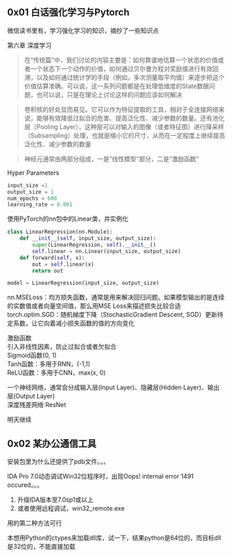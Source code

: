 
## 0x01 白话强化学习与Pytorch

微信读书里有，学习强化学习的知识，摘抄了一些知识点

第六章 深度学习  
> 在“传统篇”中，我们讨论的内容主要是：如何靠谱地估算一个状态的价值或者一个状态下一个动作的价值，如何通过贝尔曼方程对奖励值进行有效回溯，以及如何通过统计学的手段（例如，多次测量取平均值）来逐步把这个价值估算准确。可以说，这一系列问题都是在处理低维度的State数据问题，也可以说，只是在理论上讨论这样的问题应该如何解决

> 卷积核的好处显而易见。它可以作为特征提取的工具，相对于全连接网络来说，能够有效降低过拟合的危害、提高泛化性、减少参数的数量。还有池化层（Pooling Layer），这种层可以对输入的图像（或者特征图）进行降采样（Subsampling）处理，也就是缩小它的尺寸，从而在一定程度上继续提高泛化性、减少参数的数量

> 神经元通常由两部分组成，一是“线性模型”部分，二是“激励函数”

Hyper Parameters   
```python
input_size =1
output_size = 1
num_epochs = 600
learning_rate = 0.001
```

使用PyTorch的nn包中的Linear类，并实例化  
```python
class LinearRegression(nn.Module):
    def __init__(self, input_size, output_size):
        super(LinearRegression, self).__init__()
        self.linear = nn.Linear(input_size, output_size)
    def forward(self, x):
        out = self.linear(x)
        return out

model = LinearRegression(input_size, output_size)
```

nn.MSELoss：均方损失函数，通常是用来解决回归问题。如果模型输出的是连续的实数值或者向量空间值，那么用MSE Loss来描述损失比较合适    
torch.optim.SGD：随机梯度下降（StochasticGradient Descent, SGD）更新待定系数，让它向着减小损失函数的值的方向变化  

激励函数  
引入非线性因素，防止过拟合或者欠拟合   
Sigmoid函数(0, 1)  
Tanh函数：多用于RNN，(-1,1)  
ReLU函数：多用于CNN，max(x, 0)  

一个神经网络，通常会分成输入层(Input Layer)、隐藏层(Hidden Layer)、输出层(Output Layer)  
深度残差网络 ResNet  

明天继续

## 0x02 某办公通信工具  

安装包里为什么还提供了pdb文件。。。  

IDA Pro 7.0动态调试Win32位程序时，出现Oops! internal error 1491 occured。。。  
1. 升级IDA版本至7.0sp1或以上  
2. 或者使用远程调试，win32_remote.exe   

用的第二种方法可行  

本想用Python的ctypes来加载dll库，试一下，结果python是64位的，而目标dll是32位的，不能直接加载   

